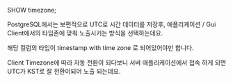 SHOW timezone;

PostgreSQL에서는 보편적으로 UTC로 시간 데이터를 저장후, 애플리케이션 / Gui Client에서의 타임존에 맞춰 노출시키는 방식을 선택하는데요.

해당 컬럼의 타입이 timestamp with time zone 로 되어있어야만 합니다.

Client Timezone에 따라 자동 전환이 되다보니 서버 애플리케이션에서 접속 하게 되면 UTC가 KST로 잘 전환이되어 노출 되는데요.
